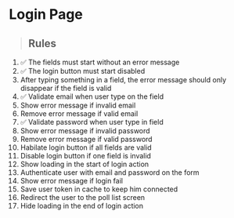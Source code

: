 # Login Page

> ## Rules
1. ✅ The fields must start without an error message
2. ✅ The login button must start disabled
3. After typing something in a field, the error message should only disappear if the field is valid
4. ✅ Validate email when user type on the field
5. Show error message if invalid email
6. Remove error message if valid email
7. ✅ Validate password when user type in field
8. Show error message if invalid password
9. Remove error message if valid password
10. Habilate login button if all fields are valid
11. Disable login button if one field is invalid
12. Show loading in the start of login action
13. Authenticate user with email and password on the form
14. Show error message if login fail
15. Save user token in cache to keep him connected
16. Redirect the user to the poll list screen
17. Hide loading in the end of login action